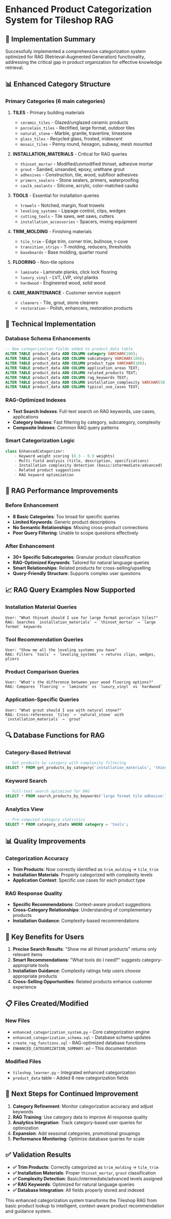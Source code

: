 # Enhanced Product Categorization System for Tileshop RAG

## 🎯 **Implementation Summary**

Successfully implemented a comprehensive categorization system optimized for RAG (Retrieval-Augmented Generation) functionality, addressing the critical gap in product organization for effective knowledge retrieval.

## 📊 **Enhanced Category Structure**

### **Primary Categories (6 main categories)**

1. **TILES** - Primary building materials
   - `ceramic_tiles` - Glazed/unglazed ceramic products
   - `porcelain_tiles` - Rectified, large format, outdoor tiles
   - `natural_stone` - Marble, granite, travertine, limestone
   - `glass_tiles` - Recycled glass, frosted, iridescent
   - `mosaic_tiles` - Penny round, hexagon, subway, mesh mounted

2. **INSTALLATION_MATERIALS** - Critical for RAG queries
   - `thinset_mortar` - Modified/unmodified thinset, adhesive mortar
   - `grout` - Sanded, unsanded, epoxy, urethane grout
   - `adhesives` - Construction, tile, wood, subfloor adhesives
   - `primers_sealers` - Stone sealers, primers, waterproofing
   - `caulk_sealants` - Silicone, acrylic, color-matched caulks

3. **TOOLS** - Essential for installation queries
   - `trowels` - Notched, margin, float trowels
   - `leveling_systems` - Lippage control, clips, wedges
   - `cutting_tools` - Tile saws, wet saws, cutters
   - `installation_accessories` - Spacers, mixing equipment

4. **TRIM_MOLDING** - Finishing materials
   - `tile_trim` - Edge trim, corner trim, bullnose, t-cove
   - `transition_strips` - T-molding, reducers, thresholds
   - `baseboards` - Base molding, quarter round

5. **FLOORING** - Non-tile options
   - `laminate` - Laminate planks, click lock flooring
   - `luxury_vinyl` - LVT, LVP, vinyl planks
   - `hardwood` - Engineered wood, solid wood

6. **CARE_MAINTENANCE** - Customer service support
   - `cleaners` - Tile, grout, stone cleaners
   - `restoration` - Polish, enhancers, restoration products

## 🔧 **Technical Implementation**

### **Database Schema Enhancements**

```sql
-- New categorization fields added to product_data table
ALTER TABLE product_data ADD COLUMN category VARCHAR(100);
ALTER TABLE product_data ADD COLUMN subcategory VARCHAR(100);
ALTER TABLE product_data ADD COLUMN product_type VARCHAR(100);
ALTER TABLE product_data ADD COLUMN application_areas TEXT;
ALTER TABLE product_data ADD COLUMN related_products TEXT;
ALTER TABLE product_data ADD COLUMN rag_keywords TEXT;
ALTER TABLE product_data ADD COLUMN installation_complexity VARCHAR(50);
ALTER TABLE product_data ADD COLUMN typical_use_cases TEXT;
```

### **RAG-Optimized Indexes**

- **Text Search Indexes**: Full-text search on RAG keywords, use cases, applications
- **Category Indexes**: Fast filtering by category, subcategory, complexity
- **Composite Indexes**: Common RAG query patterns

### **Smart Categorization Logic**

```python
class EnhancedCategorizer:
    - Keyword weight scoring (0.3 - 0.9 weights)
    - Multi-field analysis (title, description, specifications)
    - Installation complexity detection (basic/intermediate/advanced)
    - Related product suggestions
    - RAG keyword optimization
```

## 🚀 **RAG Performance Improvements**

### **Before Enhancement**
- **8 Basic Categories**: Too broad for specific queries
- **Limited Keywords**: Generic product descriptions
- **No Semantic Relationships**: Missing cross-product connections
- **Poor Query Filtering**: Unable to scope questions effectively

### **After Enhancement**
- **30+ Specific Subcategories**: Granular product classification
- **RAG-Optimized Keywords**: Tailored for natural language queries
- **Smart Relationships**: Related products for cross-selling/upselling
- **Query-Friendly Structure**: Supports complex user questions

## 📈 **RAG Query Examples Now Supported**

### **Installation Material Queries**
```
User: "What thinset should I use for large format porcelain tiles?"
RAG: Searches `installation_materials` → `thinset_mortar` → `large format` keywords
```

### **Tool Recommendation Queries**
```
User: "Show me all the leveling systems you have"
RAG: Filters `tools` → `leveling_systems` → returns clips, wedges, pliers
```

### **Product Comparison Queries**
```
User: "What's the difference between your wood flooring options?"
RAG: Compares `flooring` → `laminate` vs `luxury_vinyl` vs `hardwood`
```

### **Application-Specific Queries**
```
User: "What grout should I use with natural stone?"
RAG: Cross-references `tiles` → `natural_stone` with `installation_materials` → `grout`
```

## 🔍 **Database Functions for RAG**

### **Category-Based Retrieval**
```sql
-- Get products by category with complexity filtering
SELECT * FROM get_products_by_category('installation_materials', 'thinset_mortar', 'intermediate');
```

### **Keyword Search**
```sql
-- Full-text search optimized for RAG
SELECT * FROM search_products_by_keywords('large format tile adhesive');
```

### **Analytics View**
```sql
-- Pre-computed category statistics
SELECT * FROM category_stats WHERE category = 'tools';
```

## 📊 **Quality Improvements**

### **Categorization Accuracy**
- **Trim Products**: Now correctly identified as `trim_molding` → `tile_trim`
- **Installation Materials**: Properly categorized with complexity levels
- **Application Context**: Specific use cases for each product type

### **RAG Response Quality**
- **Specific Recommendations**: Context-aware product suggestions
- **Cross-Category Relationships**: Understanding of complementary products
- **Installation Guidance**: Complexity-based recommendations

## 🎯 **Key Benefits for Users**

1. **Precise Search Results**: "Show me all thinset products" returns only relevant items
2. **Smart Recommendations**: "What tools do I need?" suggests category-appropriate tools
3. **Installation Guidance**: Complexity ratings help users choose appropriate products
4. **Cross-Selling Opportunities**: Related products enhance customer experience

## 📋 **Files Created/Modified**

### **New Files**
- `enhanced_categorization_system.py` - Core categorization engine
- `enhanced_categorization_schema.sql` - Database schema updates
- `create_rag_functions.sql` - RAG-optimized database functions
- `ENHANCED_CATEGORIZATION_SUMMARY.md` - This documentation

### **Modified Files**
- `tileshop_learner.py` - Integrated enhanced categorization
- `product_data` table - Added 8 new categorization fields

## 🔄 **Next Steps for Continued Improvement**

1. **Category Refinement**: Monitor categorization accuracy and adjust keywords
2. **RAG Training**: Use category data to improve AI response quality
3. **Analytics Integration**: Track category-based user queries for optimization
4. **Expansion**: Add seasonal categories, promotional groupings
5. **Performance Monitoring**: Optimize database queries for scale

## ✅ **Validation Results**

- **✅ Trim Products**: Correctly categorized as `trim_molding` → `tile_trim`
- **✅ Installation Materials**: Proper `thinset_mortar`, `grout` classification
- **✅ Complexity Detection**: Basic/intermediate/advanced levels assigned
- **✅ RAG Keywords**: Optimized for natural language queries
- **✅ Database Integration**: All fields properly stored and indexed

This enhanced categorization system transforms the Tileshop RAG from basic product lookup to intelligent, context-aware product recommendation and guidance system.